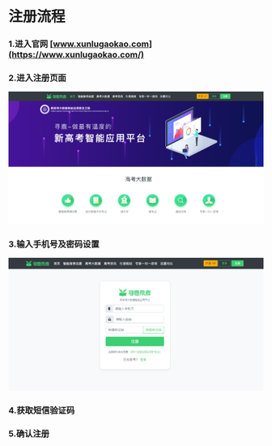 # 注册流程

### 1.进入官网 [www.xunlugaokao.com](https://www.xunlugaokao.com/)

### 2.进入注册页面

![](../.gitbook/assets/tim-jie-tu-20180530113044.png)

### 3.输入手机号及密码设置

![](../.gitbook/assets/assets2fldiihpcrpao3whq1t2fldj2yavyf8d9vpj8qav2fldj5nqdfw3s54kmnxu2ftim-jie-tu-20180530113234.png)

### 4.获取短信验证码

### 5.确认注册

### 

##  

